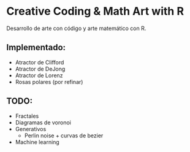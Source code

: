 # Creative Coding & Math Art with R

Desarrollo de arte con código y arte matemático con R.

## Implementado:

- Atractor de Clifford
- Atractor de DeJong
- Atractor de Lorenz
- Rosas polares (por refinar)

## TODO:

- Fractales
- Diagramas de voronoi
- Generativos
  - Perlin noise + curvas de bezier
- Machine learning

